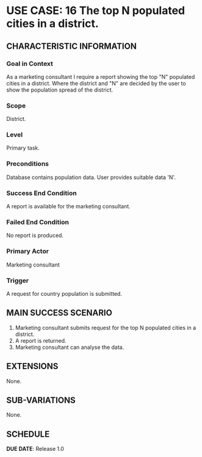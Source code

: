 # USE CASE: 16 The top N populated cities in a district.

## CHARACTERISTIC INFORMATION

### Goal in Context

As a marketing consultant I require a report showing the top "N" populated cities in a district. Where the district and "N" are decided by the user to show the population spread of the district.

### Scope

District.

### Level

Primary task.

### Preconditions

Database contains population data.
User provides suitable data 'N'.

### Success End Condition

A report is available for the marketing consultant.

### Failed End Condition

No report is produced.

### Primary Actor

Marketing consultant

### Trigger

A request for country population is submitted.

## MAIN SUCCESS SCENARIO

1. Marketing consultant submits request for the top N populated cities in a district.
2. A report is returned.
3. Marketing consultant can analyse the data.

## EXTENSIONS

None.

## SUB-VARIATIONS

None.

## SCHEDULE

**DUE DATE**: Release 1.0